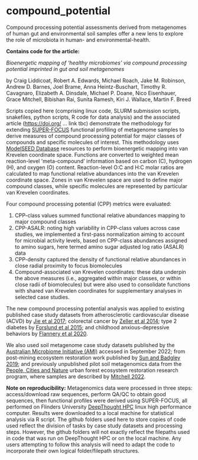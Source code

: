 # compound_potential
Compound processing potential assessments derived from metagenomes of human gut and environmental soil samples offer a new lens to explore the role of microbiota in human- and environmental-health.

**Contains code for the article:**

*Bioenergetic mapping of ‘healthy microbiomes’ via compound processing potential imprinted in gut and soil metagenomes*

by Craig Liddicoat, Robert A. Edwards, Michael Roach, Jake M. Robinson, Andrew D. Barnes, Joel Brame, Anna Heintz-Buschart, Timothy R. Cavagnaro, Elizabeth A. Dinsdale, Michael P. Doane, Nico Eisenhauer, Grace Mitchell, Bibishan Rai, Sunita Ramesh, Kiri J. Wallace, Martin F. Breed

Scripts copied here (comprising linux code, SLURM submission scripts, snakefiles, python scripts, R code for data analysis) and the associated article (https://doi.org/ ... link tbc) demonstrate the methodology for extending [SUPER-FOCUS](https://github.com/metageni/SUPER-FOCUS) functional profiling of metagenome samples to derive measures of compound processing potential for major classes of compounds and specific molecules of interest. This methodology uses [ModelSEED Database](https://github.com/ModelSEED/ModelSEEDDatabase) resources to perform bioenergetic mapping into van Krevelen coordinate space. Functions are converted to weighted mean reaction-level 'meta-compound' information based on carbon (C), hydrogen (H), and oxygen (O) content. Reaction-level O:C and H:C molar ratios are calculated to map functional relative abundances into the van Krevelen coordinate space. Zones in van Krevelen space are used to define major compound classes, while specific molecules are represented by particular van Krevelen coordinates.

Four compound processing potential (CPP) metrics were evaluated:
1. CPP-class values summed functional relative abundances mapping to major compound classes
2. CPP-ASALR: noting high variability in CPP-class values across case studies, we implemented a first-pass normalization aiming to account for microbial activity levels, based on CPP-class abundances assigned to amino sugars, here termed amino sugar adjusted log ratio (ASALR) data
3. CPP-density captured the density of functional relative abundances in close radial proximity to focus biomolecules
4. Compound-associated van Krevelen coordinates: these data underpin the above measures (i.e., aggregated within major classes, or within close radii of biomolecules) but were also used to consolidate functions with shared van Krevelen coordinates for supplementary analyses in selected case studies.

The new compound processing potential analysis was applied to existing published case study datasets from atherosclerotic cardiovascular disease (ACVD) by [Jie et al 2017](https://doi.org/10.1038/s41467-017-00900-1); colorectal cancer by [Zeller et al 2014](https://doi.org/10.15252/msb.20145645); type 2 diabetes by [Forslund et al 2015](https://doi.org/10.1038/nature15766); and childhood anxious-depressive behaviors by [Flannery et al 2020](https://doi.org/10.1128/mBio.02780-19).

We also used soil metagenome case study datasets published by the [Australian Microbiome Initiative (AMI)](https://data.bioplatforms.com/organization/australian-microbiome) accessed in September 2022; from post-mining ecosystem restoration work published by [Sun and Badgley 2019](https://doi.org/10.1016/j.soilbio.2019.05.004); and previously unpublished pilot soil metagenomics data from the [People, Cities and Nature](https://www.peoplecitiesnature.co.nz/soil-biodiversity) urban forest ecosystem restoration research program, where samples are described by [Mitchell 2022](https://researchcommons.waikato.ac.nz/handle/10289/14915).

**Note on reproducibility:** Metagenomics data were processed in three steps: access/download raw sequences, perform QA/QC to obtain good sequences, then functional profiles were derived using SUPER-FOCUS, all performed on Flinders University [DeepThought HPC](https://deepthoughtdocs.flinders.edu.au/en/latest/) linux high performance computer. Results were downloaded to a local machine for statistical analysis via R script. The github folders used here to store copies of code used reflect the division of tasks by case study datasets and processing steps. However, the github folders will not exactly reflect the filepaths used in code that was run on DeepThought HPC or on the local machine. Any users attempting to follow this analysis will need to adapt the code to incorporate their own logical folder/filepath structures.
